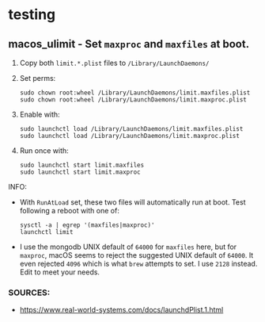 # testing

## macos_ulimit - Set `maxproc` and `maxfiles` at boot.

1. Copy both `limit.*.plist` files to `/Library/LaunchDaemons/`

2. Set perms:

   ```
   sudo chown root:wheel /Library/LaunchDaemons/limit.maxfiles.plist
   sudo chown root:wheel /Library/LaunchDaemons/limit.maxproc.plist
   ```

3. Enable with:

   ```
   sudo launchctl load /Library/LaunchDaemons/limit.maxfiles.plist
   sudo launchctl load /Library/LaunchDaemons/limit.maxproc.plist
   ```

4. Run once with:

   ```
   sudo launchctl start limit.maxfiles
   sudo launchctl start limit.maxproc
   ```

INFO:
- With `RunAtLoad` set, these two files will automatically run at boot. Test following a reboot with one of:

  ```
  sysctl -a | egrep '(maxfiles|maxproc)'
  launchctl limit
  ```

- I use the mongodb UNIX default of `64000` for `maxfiles` here, but for `maxproc`, macOS seems to reject the suggested UNIX default of `64000`. It even rejected `4096` which is what `brew` attempts to set. I use `2128` instead. Edit to meet your needs.

### SOURCES:
- https://www.real-world-systems.com/docs/launchdPlist.1.html
